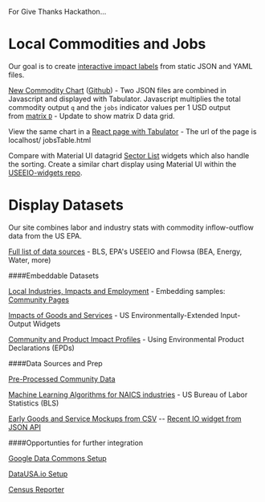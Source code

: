 
For Give Thanks Hackathon...

# Local Commodities and Jobs

Our goal is to create [interactive impact labels](../../../community/projects/#widgets) from static JSON and YAML files.

[New Commodity Chart](https://model.earth/useeio.js/test/example_tabulator.html) ([Github](https://github.com/USEPA/useeio.js/blob/dev/test/example_tabulator.html)) - Two JSON files are combined in Javascript and displayed with Tabulator. Javascript multiplies the total commodity output `q` and the `jobs` indicator values per 1 USD output from&nbsp;[matrix&nbsp;`D`](../../../io/about/matrix/) - Update to show matrix D data grid.

View the same chart in a [React page with Tabulator](https://github.com/TheTisiboth/useeio-widgets/tree/IoChartTabulator) - The url of the page is localhost/ jobsTable.html  

Compare with Material UI datagrid [Sector List](../../../io/charts) widgets which also handle the sorting. Create a similar chart display using Material UI within the [USEEIO-widgets repo](https://github.com/USEPA/useeio-widgets/).
<br>


# Display Datasets

Our site combines labor and industry stats with commodity inflow-outflow data from the US EPA.

[Full list of data sources](/io/about/api/) - BLS, EPA's USEEIO and Flowsa (BEA, Energy, Water, more)

####Embeddable Datasets
<!-- ../#mapview=country -->
[Local Industries, Impacts and Employment](../../../apps/beyondcarbon/#mapview=state) - Embedding samples: [Community Pages](../../../apps)

[Impacts of Goods and Services](../../../io/charts/) - US Environmentally-Extended Input-Output Widgets  

[Community and Product Impact Profiles](../../../io/template/) - Using Environmental Product Declarations (EPDs)


####Data Sources and Prep

[Pre-Processed Community Data](https://github.com/modelearth/community-data/)  

[Machine Learning Algorithms for NAICS industries](https://github.com/modelearth/machine-learning/) - US Bureau of Labor Statistics (BLS)

[Early Goods and Service Mockups from CSV](../../../community/start/dataset/) -- [Recent IO widget from JSON API](/io/build/sector_list.html?view=mosaic&count=50)


####Opportunties for further integration

[Google Data Commons Setup](datacommons)  

[DataUSA.io Setup](datausa)  

[Census Reporter](../../../community/resources/censusreporter/)
<!--

[EPA Flowsa Setup](flowsa) - includes U.S. Bureau of Labor Statistics (BLS) industry data  

---
<br>
Are any maps or navigation standards using YAML for layer lists (instead of [json](ga-layers.json)?)  
[YAML Sample](https://nodeca.github.io/js-yaml/) - [Source](https://github.com/nodeca/js-yaml)
-->